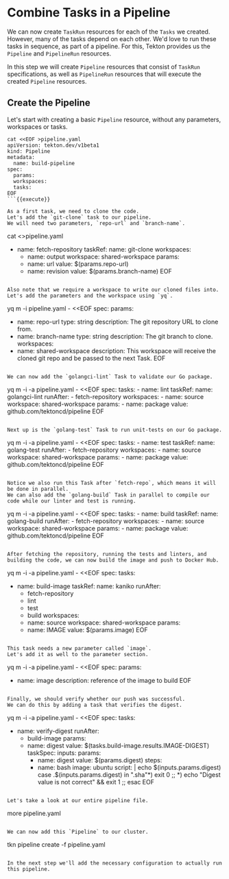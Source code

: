 # Combine Tasks in a Pipeline

We can now create `TaskRun` resources for each of the `Tasks` we created.
However, many of the tasks depend on each other.
We'd love to run these tasks in sequence, as part of a pipeline.
For this, Tekton provides us the `Pipeline` and `PipelineRun` resources.

In this step we will create `Pipeline` resources that consist of `TaskRun` specifications, as well as `PipelineRun` resources that will execute the created `Pipeline` resources.

## Create the Pipeline

Let's start with creating a basic `Pipeline` resource, without any parameters, workspaces or tasks.

```
cat <<EOF >pipeline.yaml
apiVersion: tekton.dev/v1beta1
kind: Pipeline
metadata:
  name: build-pipeline
spec:
  params:
  workspaces:
  tasks:
EOF
```{{execute}}

As a first task, we need to clone the code.
Let's add the `git-clone` task to our pipeline.
We will need two parameters, `repo-url` and `branch-name`.

```
cat <<EOF >>pipeline.yaml
  - name: fetch-repository
    taskRef:
      name: git-clone
    workspaces:
    - name: output
      workspace: shared-workspace
    params:
    - name: url
      value: \$(params.repo-url)
    - name: revision
      value: \$(params.branch-name)
EOF
```{{execute}}

Also note that we require a workspace to write our cloned files into.
Let's add the parameters and the workspace using `yq`.

```
yq m -i pipeline.yaml - <<EOF
spec:
  params:
  - name: repo-url
    type: string
    description: The git repository URL to clone from.
  - name: branch-name
    type: string
    description: The git branch to clone.
  workspaces:
  - name: shared-workspace
    description: This workspace will receive the cloned git repo and be passed to the next Task.
EOF
```{{execute}}

We can now add the `golangci-lint` Task to validate our Go package.

```
yq m -i -a pipeline.yaml - <<EOF
spec:
  tasks:
    - name: lint
      taskRef:
        name: golangci-lint
      runAfter:
        - fetch-repository
      workspaces:
        - name: source
          workspace: shared-workspace
      params:
        - name: package
          value: github.com/tektoncd/pipeline
EOF
```{{execute}}

Next up is the `golang-test` Task to run unit-tests on our Go package.

```
yq m -i -a pipeline.yaml - <<EOF
spec:
  tasks:
    - name: test
      taskRef:
        name: golang-test
      runAfter:
        - fetch-repository
      workspaces:
        - name: source
          workspace: shared-workspace
      params:
        - name: package
          value: github.com/tektoncd/pipeline
EOF
```{{execute}}

Notice we also run this Task after `fetch-repo`, which means it will be done in parallel.
We can also add the `golang-build` Task in parallel to compile our code while our linter and test is running.

```
yq m -i -a pipeline.yaml - <<EOF
spec:
  tasks:
    - name: build
      taskRef:
        name: golang-build
      runAfter:
        - fetch-repository
      workspaces:
        - name: source
          workspace: shared-workspace
      params:
        - name: package
          value: github.com/tektoncd/pipeline
EOF
```{{execute}}

After fetching the repository, running the tests and linters, and building the code, we can now build the image and push to Docker Hub.

```
yq m -i -a pipeline.yaml - <<EOF
spec:
  tasks:
  - name: build-image
    taskRef:
      name: kaniko
    runAfter:
    - fetch-repository
    - lint
    - test
    - build
    workspaces:
    - name: source
      workspace: shared-workspace
    params:
    - name: IMAGE
      value: \$(params.image)
EOF
```{{execute}}

This task needs a new parameter called `image`.
Let's add it as well to the parameter section.

```
yq m -i -a pipeline.yaml - <<EOF
spec:
  params:
  - name: image
    description: reference of the image to build
EOF
```{{execute}}

Finally, we should verify whether our push was successful.
We can do this by adding a task that verifies the digest.

```
yq m -i -a pipeline.yaml - <<EOF
spec:
  tasks:
  - name: verify-digest
    runAfter:
    - build-image
    params:
    - name: digest
      value: \$(tasks.build-image.results.IMAGE-DIGEST)
    taskSpec:
      inputs:
        params:
        - name: digest
          value: \$(params.digest)
      steps:
      - name: bash
        image: ubuntu
        script: |
          echo \$(inputs.params.digest)
          case .\$(inputs.params.digest) in
            ".sha"*) exit 0 ;;
            *)       echo "Digest value is not correct" && exit 1 ;;
          esac
EOF
```{{execute}}

Let's take a look at our entire pipeline file.

```
more pipeline.yaml
```{{execute}}

We can now add this `Pipeline` to our cluster.

```
tkn pipeline create -f pipeline.yaml
```{{execute}}

In the next step we'll add the necessary configuration to actually run this pipeline.
